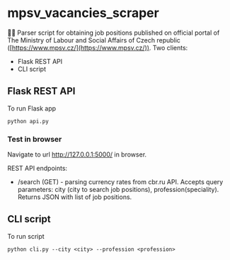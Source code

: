 # mpsv_vacancies_scraper

👨‍💼 Parser script for obtaining job positions published on official portal of The Ministry of Labour and Social Affairs of Czech republic ([https://www.mpsv.cz/](https://www.mpsv.cz/)).
Two clients:
- Flask REST API
- CLI script

## Flask REST API
To run Flask app
```
python api.py
```

### Test in browser
Navigate to url http://127.0.0.1:5000/ in browser.

REST API endpoints:

* /search (GET) - parsing currency rates from cbr.ru API. Accepts query parameters: city (city to search job positions), profession(speciality). Returns JSON with list of job positions.

## CLI script
To run script
```
python cli.py --city <city> --profession <profession>
```
